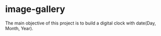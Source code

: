 # image-gallery
The main objective of this project is to build a digital clock with date(Day, Month, Year).
